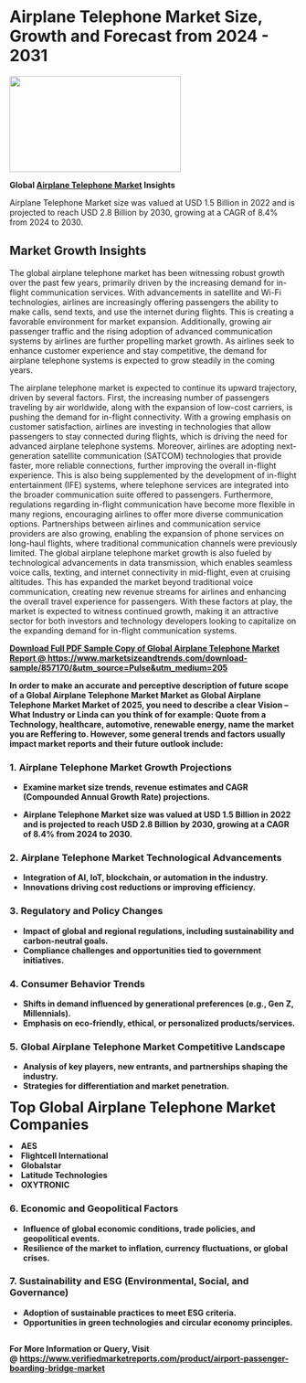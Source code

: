<H1>Airplane Telephone Market Size, Growth and Forecast from 2024 - 2031</H1><img class="aligncenter size-medium wp-image-584254" src="https://thirdeyenews.in/wp-content/uploads/2024/09/Global-Market-Research-300x168.jpeg" alt="" width="300" height="168" /><p><strong>Global&nbsp;<a href="https://www.marketsizeandtrends.com/download-sample/857170/&amp;utm_source=Pulse&amp;utm_medium=205">Airplane Telephone Market</a> Insights</strong></p><p>Airplane Telephone Market size was valued at USD 1.5 Billion in 2022 and is projected to reach USD 2.8 Billion by 2030, growing at a CAGR of 8.4% from 2024 to 2030.</p><p><h2>Market Growth Insights</h2> <p>The global airplane telephone market has been witnessing robust growth over the past few years, primarily driven by the increasing demand for in-flight communication services. With advancements in satellite and Wi-Fi technologies, airlines are increasingly offering passengers the ability to make calls, send texts, and use the internet during flights. This is creating a favorable environment for market expansion. Additionally, growing air passenger traffic and the rising adoption of advanced communication systems by airlines are further propelling market growth. As airlines seek to enhance customer experience and stay competitive, the demand for airplane telephone systems is expected to grow steadily in the coming years.</p> <p><strong><a href="#"></a></strong></p> <p>The airplane telephone market is expected to continue its upward trajectory, driven by several factors. First, the increasing number of passengers traveling by air worldwide, along with the expansion of low-cost carriers, is pushing the demand for in-flight connectivity. With a growing emphasis on customer satisfaction, airlines are investing in technologies that allow passengers to stay connected during flights, which is driving the need for advanced airplane telephone systems. Moreover, airlines are adopting next-generation satellite communication (SATCOM) technologies that provide faster, more reliable connections, further improving the overall in-flight experience. This is also being supplemented by the development of in-flight entertainment (IFE) systems, where telephone services are integrated into the broader communication suite offered to passengers. Furthermore, regulations regarding in-flight communication have become more flexible in many regions, encouraging airlines to offer more diverse communication options. Partnerships between airlines and communication service providers are also growing, enabling the expansion of phone services on long-haul flights, where traditional communication channels were previously limited. The global airplane telephone market growth is also fueled by technological advancements in data transmission, which enables seamless voice calls, texting, and internet connectivity in mid-flight, even at cruising altitudes. This has expanded the market beyond traditional voice communication, creating new revenue streams for airlines and enhancing the overall travel experience for passengers. With these factors at play, the market is expected to witness continued growth, making it an attractive sector for both investors and technology developers looking to capitalize on the expanding demand for in-flight communication systems.</p> <p><strong><a href="#"></p><p><span class=""><strong>Download Full PDF Sample Copy of Global Airplane Telephone Market Report</strong> @ <a href="https://www.marketsizeandtrends.com/download-sample/857170/&amp;utm_source=Pulse&amp;utm_medium=205" target="_blank">https://www.marketsizeandtrends.com/download-sample/857170/&amp;utm_source=Pulse&amp;utm_medium=205</a></span></p><p>In order to make an accurate and perceptive description of future scope of a Global&nbsp;Airplane Telephone Market Market as Global&nbsp;Airplane Telephone Market Market of 2025, you need to describe a clear Vision &ndash; What Industry or Linda can you think of for example: Quote from a Technology, healthcare, automotive, renewable energy, name the market you are Reffering to. However, some general trends and factors usually impact market reports and their future outlook include:</p><h3>1.&nbsp;<strong>Airplane Telephone Market Growth Projections</strong></h3><ul><li>Examine market size trends, revenue estimates and CAGR (Compounded Annual Growth Rate) projections.</li><li><p>Airplane Telephone Market size was valued at USD 1.5 Billion in 2022 and is projected to reach USD 2.8 Billion by 2030, growing at a CAGR of 8.4% from 2024 to 2030.</p></li></ul><h3>2.&nbsp;<strong>Airplane Telephone Market Technological Advancements</strong></h3><ul><li>Integration of AI, IoT, blockchain, or automation in the industry.</li><li>Innovations driving cost reductions or improving efficiency.</li></ul><h3>3.&nbsp;<strong>Regulatory and Policy Changes</strong></h3><ul><li>Impact of global and regional regulations, including sustainability and carbon-neutral goals.</li><li>Compliance challenges and opportunities tied to government initiatives.</li></ul><h3>4.&nbsp;<strong>Consumer Behavior Trends</strong></h3><ul><li>Shifts in demand influenced by generational preferences (e.g., Gen Z, Millennials).</li><li>Emphasis on eco-friendly, ethical, or personalized products/services.</li></ul><h3>5.&nbsp;<strong>Global Airplane Telephone Market Competitive Landscape</strong></h3><ul><li>Analysis of key players, new entrants, and partnerships shaping the industry.</li><li>Strategies for differentiation and market penetration.</li></ul><p data-pm-slice="1 1 []"><span style="color: inherit; font-family: inherit; font-size: 25px;">Top Global Airplane Telephone Market Companies</span></p><div class="" data-test-id=""><p><li>AES</li><li> Flightcell International</li><li> Globalstar</li><li> Latitude Technologies</li><li> OXYTRONIC</li></p></div><h3>6.&nbsp;<strong>Economic and Geopolitical Factors</strong></h3><ul><li>Influence of global economic conditions, trade policies, and geopolitical events.</li><li>Resilience of the market to inflation, currency fluctuations, or global crises.</li></ul><h3>7.&nbsp;<strong>Sustainability and ESG (Environmental, Social, and Governance)</strong></h3><ul><li>Adoption of sustainable practices to meet ESG criteria.</li><li>Opportunities in green technologies and circular economy principles.</li></ul><h2><strong style="font-size: 14px;">For More Information or Query, Visit @&nbsp;</strong><a style="background-color: #ffffff; font-size: 14px;" href="https://www.marketsizeandtrends.com/report/airplane-telephone-market/" target="_blank">https://www.verifiedmarketreports.com/product/airport-passenger-boarding-bridge-market</a></h2>

